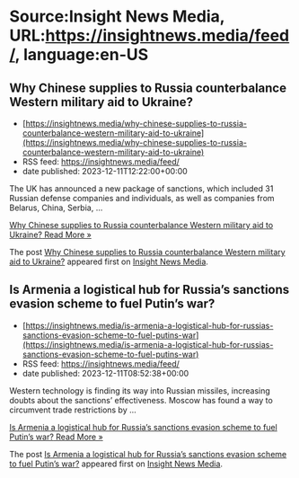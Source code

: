 # Source:Insight News Media, URL:https://insightnews.media/feed/, language:en-US

## Why Chinese supplies to Russia counterbalance Western military aid to Ukraine?
 - [https://insightnews.media/why-chinese-supplies-to-russia-counterbalance-western-military-aid-to-ukraine](https://insightnews.media/why-chinese-supplies-to-russia-counterbalance-western-military-aid-to-ukraine)
 - RSS feed: https://insightnews.media/feed/
 - date published: 2023-12-11T12:22:00+00:00

<p>The UK has announced a new package of sanctions, which included 31 Russian defense companies and individuals, as well as companies from Belarus, China, Serbia, &#8230;</p>
<p class="read-more"> <a class="ast-button" href="https://insightnews.media/why-chinese-supplies-to-russia-counterbalance-western-military-aid-to-ukraine/"> <span class="screen-reader-text">Why Chinese supplies to Russia counterbalance Western military aid to Ukraine?</span> Read More »</a></p>
<p>The post <a href="https://insightnews.media/why-chinese-supplies-to-russia-counterbalance-western-military-aid-to-ukraine/">Why Chinese supplies to Russia counterbalance Western military aid to Ukraine?</a> appeared first on <a href="https://insightnews.media">Insight News Media</a>.</p>

## Is Armenia a logistical hub for Russia’s sanctions evasion scheme to fuel Putin’s war?
 - [https://insightnews.media/is-armenia-a-logistical-hub-for-russias-sanctions-evasion-scheme-to-fuel-putins-war](https://insightnews.media/is-armenia-a-logistical-hub-for-russias-sanctions-evasion-scheme-to-fuel-putins-war)
 - RSS feed: https://insightnews.media/feed/
 - date published: 2023-12-11T08:52:38+00:00

<p>Western technology is finding its way into Russian missiles, increasing doubts about the sanctions&#8217; effectiveness. Moscow has found a way to circumvent trade restrictions by &#8230;</p>
<p class="read-more"> <a class="ast-button" href="https://insightnews.media/is-armenia-a-logistical-hub-for-russias-sanctions-evasion-scheme-to-fuel-putins-war/"> <span class="screen-reader-text">Is Armenia a logistical hub for Russia’s sanctions evasion scheme to fuel Putin&#8217;s war?</span> Read More »</a></p>
<p>The post <a href="https://insightnews.media/is-armenia-a-logistical-hub-for-russias-sanctions-evasion-scheme-to-fuel-putins-war/">Is Armenia a logistical hub for Russia’s sanctions evasion scheme to fuel Putin&#8217;s war?</a> appeared first on <a href="https://insightnews.media">Insight News Media</a>.</p>

